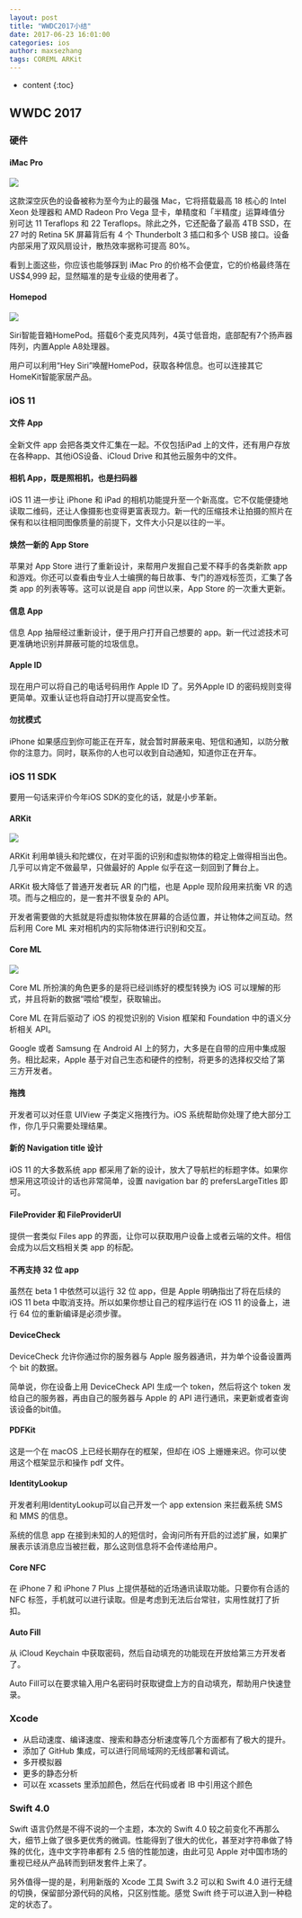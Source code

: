```yaml
---
layout: post
title: "WWDC2017小结"
date: 2017-06-23 16:01:00
categories: ios
author: maxsezhang
tags: COREML ARKit
---
```


* content
{:toc}



## WWDC 2017

### 硬件
<!--more-->

#### iMac Pro

![](/image/wwdc2017_xiao_jie/e48bda85df5ce48d97b488a3a3b916ba85ec1a583436abf0622faf922941b3af)

这款深空灰色的设备被称为至今为止的最强 Mac，它将搭载最高 18 核心的 Intel Xeon 处理器和 AMD Radeon Pro Vega
显卡，单精度和「半精度」运算峰值分别可达 11 Teraflops 和 22 Teraflops。除此之外，它还配备了最高 4TB SSD，在 27 吋的
Retina 5K 屏幕背后有 4 个 Thunderbolt 3 插口和多个 USB 接口。设备内部采用了双风扇设计，散热效率据称可提高 80%。

看到上面这些，你应该也能够踩到 iMac Pro 的价格不会便宜，它的价格最终落在 US$4,999 起，显然瞄准的是专业级的使用者了。

#### Homepod

![](/image/wwdc2017_xiao_jie/1d0f690ce4abb68f9ccd7bb9c19c5e4a054f8874047628a725a99936d33a5c82)

Siri智能音箱HomePod。搭载6个麦克风阵列，4英寸低音炮，底部配有7个扬声器阵列，内置Apple A8处理器。

用户可以利用“Hey Siri”唤醒HomePod，获取各种信息。也可以连接其它HomeKit智能家居产品。

### iOS 11

#### 文件 App

全新文件 app 会把各类文件汇集在一起。不仅包括iPad 上的文件，还有用户存放在各种app、其他iOS设备、iCloud Drive
和其他云服务中的文件。

#### 相机 App，既是照相机，也是扫码器

iOS 11 进一步让 iPhone 和 iPad
的相机功能提升至一个新高度。它不仅能便捷地读取二维码，还让人像摄影也变得更富表现力。新一代的压缩技术让拍摄的照片在保有和以往相同图像质量的前提下，文件大小只是以往的一半。

#### 焕然一新的 App Store

苹果对 App Store 进行了重新设计，来帮用户发掘自己爱不释手的各类新款 app
和游戏。你还可以查看由专业人士编撰的每日故事、专门的游戏标签页，汇集了各类 app 的列表等等。这可以说是自 app 问世以来，App Store
的一次重大更新。

#### 信息 App

信息 App 抽屉经过重新设计，便于用户打开自己想要的 app。新一代过滤技术可更准确地识别并屏蔽可能的垃圾信息。

#### Apple ID

现在用户可以将自己的电话号码用作 Apple ID 了。另外Apple ID 的密码规则变得更简单。双重认证也将自动打开以提高安全性。

#### 勿扰模式

iPhone 如果感应到你可能正在开车，就会暂时屏蔽来电、短信和通知，以防分散你的注意力。同时，联系你的人也可以收到自动通知，知道你正在开车。

### iOS 11 SDK

要用一句话来评价今年iOS SDK的变化的话，就是小步革新。

#### ARKit

![](/image/wwdc2017_xiao_jie/947450244ab8c66dc4b65328f0ec722e7c38fee6192890f5760719d12982d972)

ARKit 利用单镜头和陀螺仪，在对平面的识别和虚拟物体的稳定上做得相当出色。几乎可以肯定不做最早，只做最好的 Apple 似乎在这一刻回到了舞台上。

ARKit 极大降低了普通开发者玩 AR 的门槛，也是 Apple 现阶段用来抗衡 VR 的选项。而与之相应的，是一套并不很复杂的 API。

开发者需要做的大抵就是将虚拟物体放在屏幕的合适位置，并让物体之间互动。然后利用 Core ML 来对相机内的实际物体进行识别和交互。

#### Core ML

![](/image/wwdc2017_xiao_jie/9f80f167e2729df5dc548195f5de363a4b3ccd58c1f7fc84a924b79255e7b664)

Core ML 所扮演的角色更多的是将已经训练好的模型转换为 iOS 可以理解的形式，并且将新的数据“喂给”模型，获取输出。

Core ML 在背后驱动了 iOS 的视觉识别的 Vision 框架和 Foundation 中的语义分析相关 API。

Google 或者 Samsung 在 Android AI 上的努力，大多是在自带的应用中集成服务。相比起来，Apple
基于对自己生态和硬件的控制，将更多的选择权交给了第三方开发者。

#### 拖拽

开发者可以对任意 UIView 子类定义拖拽行为。iOS 系统帮助你处理了绝大部分工作，你几乎只需要处理结果。

#### 新的 Navigation title 设计

iOS 11 的大多数系统 app 都采用了新的设计，放大了导航栏的标题字体。如果你想采用这项设计的话也非常简单，设置 navigation bar 的
prefersLargeTitles 即可。

#### FileProvider 和 FileProviderUI

提供一套类似 Files app 的界面，让你可以获取用户设备上或者云端的文件。相信会成为以后文档相关类 app 的标配。

#### 不再支持 32 位 app

虽然在 beta 1 中依然可以运行 32 位 app，但是 Apple 明确指出了将在后续的 iOS 11 beta
中取消支持。所以如果你想让自己的程序运行在 iOS 11 的设备上，进行 64 位的重新编译是必须步骤。

#### DeviceCheck

DeviceCheck 允许你通过你的服务器与 Apple 服务器通讯，并为单个设备设置两个 bit 的数据。

简单说，你在设备上用 DeviceCheck API 生成一个 token，然后将这个 token 发给自己的服务器，再由自己的服务器与 Apple 的
API 进行通讯，来更新或者查询该设备的bit值。

#### PDFKit

这是一个在 macOS 上已经长期存在的框架，但却在 iOS 上姗姗来迟。你可以使用这个框架显示和操作 pdf 文件。

#### IdentityLookup

开发者利用IdentityLookup可以自己开发一个 app extension 来拦截系统 SMS 和 MMS 的信息。

系统的信息 app 在接到未知的人的短信时，会询问所有开启的过滤扩展，如果扩展表示该消息应当被拦截，那么这则信息将不会传递给用户。

#### Core NFC

在 iPhone 7 和 iPhone 7 Plus 上提供基础的近场通讯读取功能。只要你有合适的 NFC
标签，手机就可以进行读取。但是考虑到无法后台常驻，实用性就打了折扣。

#### Auto Fill

从 iCloud Keychain 中获取密码，然后自动填充的功能现在开放给第三方开发者了。

Auto Fill可以在要求输入用户名密码时获取键盘上方的自动填充，帮助用户快速登录。

### Xcode

  * 从启动速度、编译速度、搜索和静态分析速度等几个方面都有了极大的提升。
  * 添加了 GitHub 集成，可以进行同局域网的无线部署和调试。
  * 多开模拟器
  * 更多的静态分析
  * 可以在 xcassets 里添加颜色，然后在代码或者 IB 中引用这个颜色

### Swift 4.0

Swift 语言仍然是不得不说的一个主题，本次的 Swift 4.0
较之前变化不再那么大，细节上做了很多更优秀的微调。性能得到了很大的优化，甚至对字符串做了特殊的优化，连中文字符串都有 2.5 倍的性能加速，由此可见
Apple 对中国市场的重视已经从产品转而到研发套件上来了。

另外值得一提的是，利用新版的 Xcode 工具 Swift 3.2 可以和 Swift 4.0 进行无缝的切换，保留部分源代码的风格，只区别性能。感觉
Swift 终于可以进入到一种稳定的状态了。

